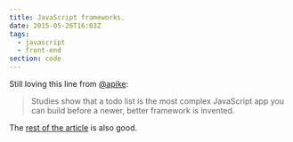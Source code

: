 ```yaml
---
title: JavaScript frameworks.
date: 2015-05-26T16:03Z
tags:
  - javascript
  - front-end
section: code
---
```


Still loving this line from [@apike]:

> Studies show that a todo list is the most complex JavaScript app you
> can build before a newer, better framework is invented.

The [rest of the article][frameworks] is also good.

[@apike]: https://twitter.com/apike/ '@apike on Twitter'
[frameworks]: http://www.allenpike.com/2015/javascript-framework-fatigue/
